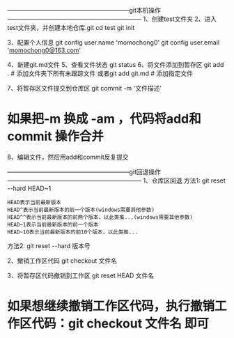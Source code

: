 ————————————————————git本机操作——————————————————————
1、创建test文件夹
2、进入test文件夹，并创建本地仓库.git
cd test
git init

3、配置个人信息
git config user.name 'momochong0'
git config user.email 'momochong0@163.com'

4、新建git.md文件
5、查看文件状态
git status
6、将文件添加到暂存区
git add . # 添加文件夹下所有未跟踪文件
或者git add git.md # 添加指定文件

7、将暂存区文件提交到仓库区
git commit -m '文件描述'

# 如果把-m 换成 -am ，代码将add和commit 操作合并

8、编辑文件，然后用add和commit反复提交


————————————————————git回退操作——————————————————————
1、仓库区回退
方法1:
git reset --hard HEAD~1

    HEAD表示当前最新版本
    HEAD^表示当前最新版本的前一个版本(windows需要其他参数)
    HEAD^^表示当前最新版本的前两个版本，以此类推...(windows需要其他参数)
    HEAD~1表示当前最新版本的前一个版本
    HEAD~10表示当前最新版本的前10个版本，以此类推...

方法2:
git reset --hard 版本号


2、撤销工作区代码
git checkout 文件名

3、将暂存区代码撤销到工作区
git reset HEAD  文件名
# 如果想继续撤销工作区代码，执行撤销工作区代码：git checkout 文件名 即可

